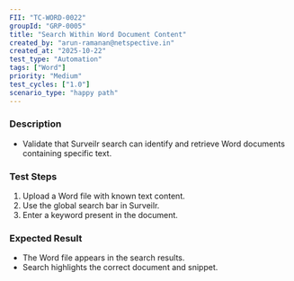 ```yaml
---
FII: "TC-WORD-0022"
groupId: "GRP-0005"
title: "Search Within Word Document Content"
created_by: "arun-ramanan@netspective.in"
created_at: "2025-10-22"
test_type: "Automation"
tags: ["Word"]
priority: "Medium"
test_cycles: ["1.0"]
scenario_type: "happy path"
---
```


### Description
- Validate that Surveilr search can identify and retrieve Word documents containing specific text.

### Test Steps
1. Upload a Word file with known text content.  
2. Use the global search bar in Surveilr.  
3. Enter a keyword present in the document.  

### Expected Result
- The Word file appears in the search results.  
- Search highlights the correct document and snippet.
